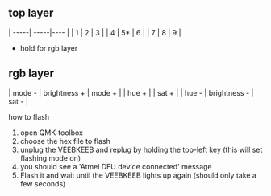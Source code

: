   ## top layer

  | -----| -----|---- |
  |   1  |   2  |   3  |
  |   4  |   5* |   6  |
  |   7  |   8  |   9  |


  * hold for rgb layer

  ## rgb layer

  | mode - | brightness +  | mode + |
  | hue +  |               | sat +  |
  | hue -  | brightness -  | sat -  |


  
  how to flash
  1) open QMK-toolbox
  2) choose the hex file to flash
  3) unplug the VEEBKEEB and replug by holding the top-left key (this will set flashing mode on)
  4) you should see a 'Atmel DFU device connected' message
  5) Flash it and wait until the VEEBKEEB lights up again (should only take a few seconds)
